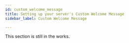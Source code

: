 ```yaml
---
id: custom_welcome_message
title: Setting up your server's Custom Welcome Message
sidebar_label: Custom Welcome Message

---
```


This section is still in the works.
